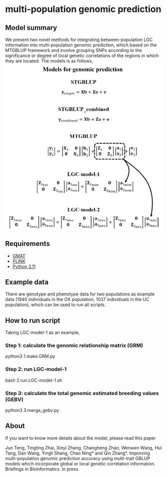 # multi-population genomic prediction

## Model summary

We present two novel methods for integrating between-population LGC information into multi-population genomic prediction, which based on the MTGBLUP framework and involve grouping SNPs according to the significance or degree of local genetic correlations of the regions in which they are located. The models is as follows,
![](https://github.com/Tengjun0520/LGC-model_for_multi-population_genomic_prediction/blob/main/model.png)

## Requirements

- [GMAT](https://github.com/chaoning/GMAT)
- [PLINK](https://www.cog-genomics.org/plink/)
- [Python 3.11](https://www.python.org/)

## Example data

There are genotype and phenotype data for two populations as example data (1940 individuals in the OX population, 1037 individuals in the UC population), which can be used to run all scripts.

## How to run script

Taking LGC-model-1 as an example,

### Step 1: calculate the genomic relationship matrix (GRM)

python3 1.make.GRM.py

### Step 2: run LGC-model-1

bash 2.run.LGC-model-1.sh

### Step 3: calculate the total genomic estimated breeding values (GEBV)

python3 3.merge_gebv.py

## About

If you want to know more details about the model, please read this paper

Jun Teng, Tingting Zhai, Xinyi Zhang, Changheng Zhao, Wenwen Wang, Hui Tang, Dan Wang, Yingli Shang, Chao Ning* and Qin Zhang*. Improving multi-population genomic prediction accuracy using multi-trait GBLUP models which incorporate global or local genetic correlation information. Briefings in Bioinformatics. in press.
